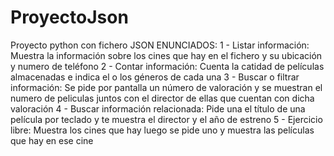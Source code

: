 # ProyectoJson
Proyecto python con fichero JSON
ENUNCIADOS:
1 - Listar información: Muestra la información sobre los cines que hay en el fichero y su ubicación y numero de teléfono
2 - Contar información: Cuenta la catidad de películas almacenadas e indica el o los géneros de cada una
3 - Buscar o filtrar información: Se pide por pantalla un número de valoración y se muestran el numero de peliculas juntos con el director de ellas que cuentan con dicha valoración
4 - Buscar información relacionada: Pide una el título de una película por teclado y te muestra el director y el año de estreno
5 - Ejercicio libre: Muestra los cines que hay luego se pide uno y muestra las películas que hay en ese cine
